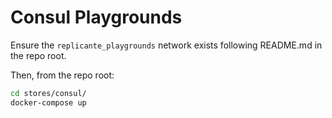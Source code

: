 Consul Playgrounds
==================
Ensure the `replicante_playgrounds` network exists following README.md in the repo root.

Then, from the repo root:
```bash
cd stores/consul/
docker-compose up
```
